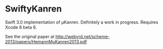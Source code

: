# SwiftyKanren
Swift 3.0 implementation of µKanren. Definitely a work in progress. Requires Xcode 8 beta 6.

See the original paper at http://webyrd.net/scheme-2013/papers/HemannMuKanren2013.pdf


